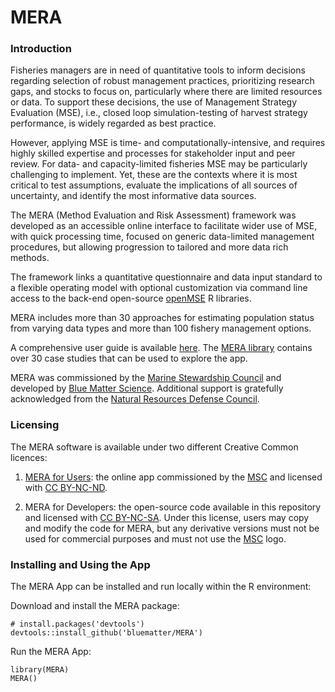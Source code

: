 # MERA

### Introduction 
Fisheries managers are in need of quantitative tools to inform decisions regarding selection of robust management practices, prioritizing research gaps, and stocks to focus on, particularly where there are limited resources or data. To support these decisions, the use of Management Strategy Evaluation (MSE), i.e., closed loop simulation-testing of harvest strategy performance, is widely regarded as best practice.

However, applying MSE is time- and computationally-intensive, and requires highly skilled expertise and processes for stakeholder input and peer review. For data- and capacity-limited fisheries MSE may be particularly challenging to implement. Yet, these are the contexts where it is most critical to test assumptions, evaluate the implications of all sources of uncertainty, and identify the most informative data sources. 

The MERA (Method Evaluation and Risk Assessment) framework was developed as an accessible online interface to facilitate wider use of MSE, with quick processing time, focused on generic data-limited management procedures, but allowing progression to tailored and more data rich methods.  

The framework links a quantitative questionnaire and data input standard to a flexible operating model with optional customization via command line access to the back-end open-source [openMSE](https://openmse.com/) R libraries.
          

MERA includes more than 30 approaches for estimating population status from varying data types and more than 100 fishery management options.

A comprehensive user guide is available [here](https://blue-matter.github.io/openMSE/MERA-User-Guide.html). The [MERA library](https://www.merafish.org/library/) contains over 30 case studies that can be used to explore the app.     

MERA was commissioned by the [Marine Stewardship Council](https://www.msc.org) and developed by [ Blue Matter Science](https://www.bluematterscience.com). Additional support is gratefully acknowledged from the [Natural Resources Defense Council](https://www.nrdc.org/). 



### Licensing
The MERA software is available under two different Creative Common licences:

1. [MERA for Users](https://www.merafish.org/): the online app commissioned by the [MSC](https://www.msc.org) and licensed with [CC BY-NC-ND](https://creativecommons.org/licenses/by-nc-nd/4.0/legalcode).

2. MERA for Developers: the open-source code available in this repository and licensed with [CC BY-NC-SA](https://creativecommons.org/licenses/by-nc-sa/4.0/legalcode). Under this license, users may copy and modify the code for MERA, but any derivative versions must not be used for commercial purposes and must not use the [MSC](https://www.msc.org) logo.
            
### Installing and Using the App

The MERA App can be installed and run locally within the R environment:

Download and install the MERA package: 

```
# install.packages('devtools')
devtools::install_github('bluematter/MERA')
```

Run the MERA App:

```
library(MERA)
MERA()
```